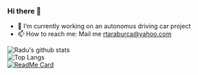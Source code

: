 ### Hi there 👋

- 🔭 I’m currently working on an autonomus driving car project
- 📫 How to reach me: Mail me <rtaraburca@yahoo.com>
<!--
**raduwolf12/raduwolf12** is a ✨ _special_ ✨ repository because its `README.md` (this file) appears on your GitHub profile.

Here are some ideas to get you started:

- 🔭 I’m currently working on web development
- 🌱 I’m currently learning ...
- 👯 I’m looking to collaborate on ...
- 🤔 I’m looking for help with ...
- 💬 Ask me about ...
- 📫 How to reach me: ...
- 😄 Pronouns: ...
- ⚡ Fun fact: ...
-->
![Radu's github stats](https://github-readme-stats.vercel.app/api?username=raduwolf12&count_private=true&show_icons=true&theme=radical)
<br>
![Top Langs](https://github-readme-stats.vercel.app/api/top-langs/?username=raduwolf12&langs_count=8)
<br>
[![ReadMe Card](https://github-readme-stats.vercel.app/api/pin/?username=raduwolf12&repo=Vacantion-planer)](https://github.com/raduwolf12/Vacantion-planer)
